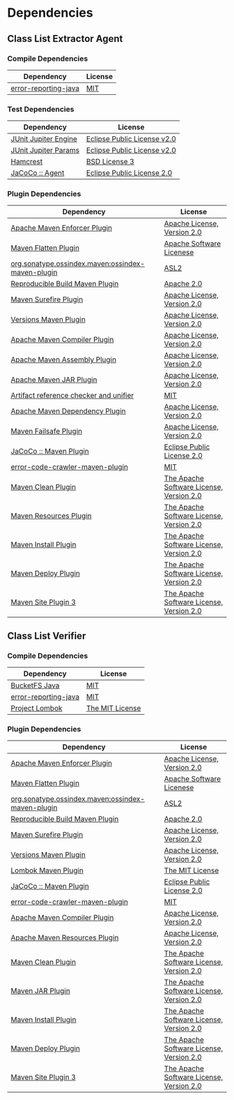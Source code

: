 <!-- @formatter:off -->
# Dependencies

## Class List Extractor Agent

### Compile Dependencies

| Dependency                | License  |
| ------------------------- | -------- |
| [error-reporting-java][0] | [MIT][1] |

### Test Dependencies

| Dependency                | License                          |
| ------------------------- | -------------------------------- |
| [JUnit Jupiter Engine][2] | [Eclipse Public License v2.0][3] |
| [JUnit Jupiter Params][2] | [Eclipse Public License v2.0][3] |
| [Hamcrest][6]             | [BSD License 3][7]               |
| [JaCoCo :: Agent][8]      | [Eclipse Public License 2.0][9]  |

### Plugin Dependencies

| Dependency                                              | License                                        |
| ------------------------------------------------------- | ---------------------------------------------- |
| [Apache Maven Enforcer Plugin][10]                      | [Apache License, Version 2.0][11]              |
| [Maven Flatten Plugin][12]                              | [Apache Software Licenese][13]                 |
| [org.sonatype.ossindex.maven:ossindex-maven-plugin][14] | [ASL2][13]                                     |
| [Reproducible Build Maven Plugin][16]                   | [Apache 2.0][13]                               |
| [Maven Surefire Plugin][18]                             | [Apache License, Version 2.0][11]              |
| [Versions Maven Plugin][20]                             | [Apache License, Version 2.0][11]              |
| [Apache Maven Compiler Plugin][22]                      | [Apache License, Version 2.0][11]              |
| [Apache Maven Assembly Plugin][24]                      | [Apache License, Version 2.0][11]              |
| [Apache Maven JAR Plugin][26]                           | [Apache License, Version 2.0][11]              |
| [Artifact reference checker and unifier][28]            | [MIT][1]                                       |
| [Apache Maven Dependency Plugin][30]                    | [Apache License, Version 2.0][11]              |
| [Maven Failsafe Plugin][32]                             | [Apache License, Version 2.0][11]              |
| [JaCoCo :: Maven Plugin][34]                            | [Eclipse Public License 2.0][9]                |
| [error-code-crawler-maven-plugin][36]                   | [MIT][1]                                       |
| [Maven Clean Plugin][38]                                | [The Apache Software License, Version 2.0][13] |
| [Maven Resources Plugin][40]                            | [The Apache Software License, Version 2.0][13] |
| [Maven Install Plugin][42]                              | [The Apache Software License, Version 2.0][13] |
| [Maven Deploy Plugin][44]                               | [The Apache Software License, Version 2.0][13] |
| [Maven Site Plugin 3][46]                               | [The Apache Software License, Version 2.0][13] |

## Class List Verifier

### Compile Dependencies

| Dependency                | License               |
| ------------------------- | --------------------- |
| [BucketFS Java][48]       | [MIT][1]              |
| [error-reporting-java][0] | [MIT][1]              |
| [Project Lombok][52]      | [The MIT License][53] |

### Plugin Dependencies

| Dependency                                              | License                                        |
| ------------------------------------------------------- | ---------------------------------------------- |
| [Apache Maven Enforcer Plugin][10]                      | [Apache License, Version 2.0][11]              |
| [Maven Flatten Plugin][12]                              | [Apache Software Licenese][13]                 |
| [org.sonatype.ossindex.maven:ossindex-maven-plugin][14] | [ASL2][13]                                     |
| [Reproducible Build Maven Plugin][16]                   | [Apache 2.0][13]                               |
| [Maven Surefire Plugin][18]                             | [Apache License, Version 2.0][11]              |
| [Versions Maven Plugin][20]                             | [Apache License, Version 2.0][11]              |
| [Lombok Maven Plugin][66]                               | [The MIT License][1]                           |
| [JaCoCo :: Maven Plugin][34]                            | [Eclipse Public License 2.0][9]                |
| [error-code-crawler-maven-plugin][36]                   | [MIT][1]                                       |
| [Apache Maven Compiler Plugin][22]                      | [Apache License, Version 2.0][11]              |
| [Apache Maven Resources Plugin][74]                     | [Apache License, Version 2.0][11]              |
| [Maven Clean Plugin][38]                                | [The Apache Software License, Version 2.0][13] |
| [Maven JAR Plugin][78]                                  | [The Apache Software License, Version 2.0][13] |
| [Maven Install Plugin][42]                              | [The Apache Software License, Version 2.0][13] |
| [Maven Deploy Plugin][44]                               | [The Apache Software License, Version 2.0][13] |
| [Maven Site Plugin 3][46]                               | [The Apache Software License, Version 2.0][13] |

[8]: https://www.eclemma.org/jacoco/index.html
[48]: https://github.com/exasol/bucketfs-java
[0]: https://github.com/exasol/error-reporting-java
[13]: http://www.apache.org/licenses/LICENSE-2.0.txt
[18]: https://maven.apache.org/surefire/maven-surefire-plugin/
[52]: https://projectlombok.org
[38]: http://maven.apache.org/plugins/maven-clean-plugin/
[1]: https://opensource.org/licenses/MIT
[32]: https://maven.apache.org/surefire/maven-failsafe-plugin/
[20]: http://www.mojohaus.org/versions-maven-plugin/
[7]: http://opensource.org/licenses/BSD-3-Clause
[22]: https://maven.apache.org/plugins/maven-compiler-plugin/
[74]: https://maven.apache.org/plugins/maven-resources-plugin/
[9]: https://www.eclipse.org/legal/epl-2.0/
[34]: https://www.jacoco.org/jacoco/trunk/doc/maven.html
[16]: http://zlika.github.io/reproducible-build-maven-plugin
[30]: https://maven.apache.org/plugins/maven-dependency-plugin/
[53]: https://projectlombok.org/LICENSE
[78]: http://maven.apache.org/plugins/maven-jar-plugin/
[11]: https://www.apache.org/licenses/LICENSE-2.0.txt
[10]: https://maven.apache.org/enforcer/maven-enforcer-plugin/
[66]: https://awhitford.github.com/lombok.maven/lombok-maven-plugin/
[3]: https://www.eclipse.org/legal/epl-v20.html
[42]: http://maven.apache.org/plugins/maven-install-plugin/
[2]: https://junit.org/junit5/
[14]: https://sonatype.github.io/ossindex-maven/maven-plugin/
[12]: https://www.mojohaus.org/flatten-maven-plugin/flatten-maven-plugin
[6]: http://hamcrest.org/JavaHamcrest/
[44]: http://maven.apache.org/plugins/maven-deploy-plugin/
[46]: http://maven.apache.org/plugins/maven-site-plugin/
[40]: http://maven.apache.org/plugins/maven-resources-plugin/
[28]: https://github.com/exasol/artifact-reference-checker-maven-plugin
[36]: https://github.com/exasol/error-code-crawler-maven-plugin
[26]: https://maven.apache.org/plugins/maven-jar-plugin/
[24]: https://maven.apache.org/plugins/maven-assembly-plugin/
